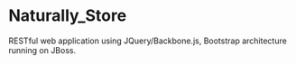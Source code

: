 # Naturally_Store
RESTful web application using JQuery/Backbone.js, Bootstrap architecture running on JBoss.
